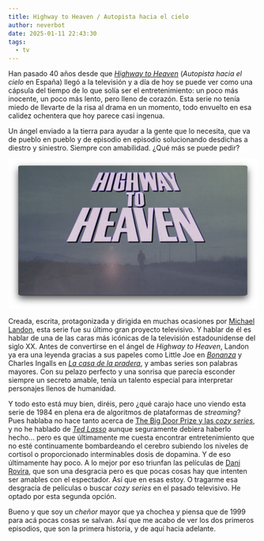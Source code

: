 ```yaml
---
title: Highway to Heaven / Autopista hacia el cielo
author: neverbot
date: 2025-01-11 22:43:30
tags:
  - tv
---
```


Han pasado 40 años desde que *[Highway to Heaven](https://es.wikipedia.org/wiki/Highway_to_Heaven)* (*Autopista hacia el cielo* en España) llegó a la televisión y a día de hoy se puede ver como una cápsula del tiempo de lo que solía ser el entretenimiento: un poco más inocente, un poco más lento, pero lleno de corazón. Esta serie no tenía miedo de llevarte de la risa al drama en un momento, todo envuelto en esa calidez ochentera que hoy parece casi ingenua.

Un ángel enviado a la tierra para ayudar a la gente que lo necesita, que va de pueblo en pueblo y de episodio en episodio solucionando desdichas a diestro y siniestro. Siempre con amabilidad. ¿Qué más se puede pedir?

![Highway to Heaven](./highway-to-heaven-autopista-hacia-el-cielo/highway-to-heaven.png)

Creada, escrita, protagonizada y dirigida en muchas ocasiones por [Michael Landon](https://en.wikipedia.org/wiki/Michael_Landon), esta serie fue su último gran proyecto televisivo. Y hablar de él es hablar de una de las caras más icónicas de la televisión estadounidense del siglo XX. Antes de convertirse en el ángel de *Highway to Heaven*, Landon ya era una leyenda gracias a sus papeles como Little Joe en *[Bonanza](https://en.wikipedia.org/wiki/Bonanza)* y Charles Ingalls en *[La casa de la pradera](https://en.wikipedia.org/wiki/Little_House_on_the_Prairie_(TV_series))*, y ambas series son palabras mayores. Con su pelazo perfecto y una sonrisa que parecía esconder siempre un secreto amable, tenía un talento especial para interpretar personajes llenos de humanidad. 

Y todo esto está muy bien, diréis, pero ¿qué carajo hace uno viendo esta serie de 1984 en plena era de algoritmos de plataformas de *streaming*? Pues hablaba no hace tanto acerca de [The Big Door Prize y las *cozy series*](/movidas-catodicas-ciencia-ficcion-televisiva/), y no he hablado de *[Ted Lasso](https://en.wikipedia.org/wiki/Ted_Lasso)* aunque seguramente debiera haberlo hecho... pero es que últimamente me cuesta encontrar entretenimiento que no esté continuamente bombardeando el cerebro subiendo los niveles de cortisol o proporcionado interminables dosis de dopamina. Y de eso últimamente hay poco. A lo mejor por eso triunfan las películas de [Dani Rovira](https://en.wikipedia.org/wiki/Dani_Rovira), que son una desgracia pero es que pocas cosas hay que intenten ser amables con el espectador. Así que en esas estoy. O tragarme esa desgracia de películas o buscar *cozy series* en el pasado televisivo. He optado por esta segunda opción.

Bueno y que soy un *cheñor* mayor que ya chochea y piensa que de 1999 para acá pocas cosas se salvan. Así que me acabo de ver los dos primeros episodios, que son la primera historia, y de aquí hacia adelante.
